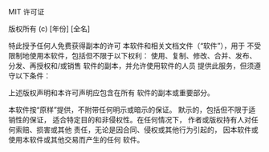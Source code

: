 MIT 许可证

版权所有 (c) [年份] [全名]

特此授予任何人免费获得副本的许可
本软件和相关文档文件（“软件”），用于
不受限制地使用本软件，包括但不限于以下权利：
使用、复制、修改、合并、发布、分发、再授权和/或销售
软件的副本，并允许使用软件的人员
提供此服务，但须遵守以下条件：

上述版权声明和本许可声明应包含在所有
软件的副本或重要部分。

本软件按“原样”提供，不附带任何明示或暗示的保证。
默示的，包括但不限于适销性的保证，
适合特定目的和非侵权性。在任何情况下，
作者或版权持有人对任何索赔、损害或其他
责任，无论是因合同、侵权或其他行为引起的，
因本软件或使用本软件或其他交易而产生的任何
软件。